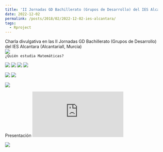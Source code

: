 ```yaml
---
title: 'II Jornadas GD Bachillerato (Grupos de Desarrollo) del IES Alcantara'
date: 2022-12-02
permalink: /posts/2018/02/2022-12-02-ies-alcantara/
tags:
  - Rproject
---
```


Charla divulgativa en las II Jornadas GD Bachillerato (Grupos de Desarrollo) del IES Alcantara (Alcantariall, Murcia) <br> ![](https://amaurandi.github.io/files/20221203-GDBachillerato-vi.png) <br> `¿Quién estudia Matemáticas?`


![](https://amaurandi.github.io/files/20221203-GDBachillerato-ii.jpg)
![](https://amaurandi.github.io/files/20221203-GDBachillerato-iii.jpg)
![](https://amaurandi.github.io/files/20221203-GDBachillerato-iv.jpg)
![](https://amaurandi.github.io/files/20221203-GDBachillerato-v.png)

![](https://amaurandi.github.io/files/20221203-GDBachillerato-vii.png)
![](https://amaurandi.github.io/files/20221203-GDBachillerato-viii.png)


[![](https://amaurandi.github.io/files/20221203-GDBachillerato-ix.png)](https://twitter.com/IesAlcantara/status/1598742421466222608?t=9zTo6PAW8wa9ssRIeBIk7A&s=35)

Presentación ![(https://amaurandi.github.io/files/amaurandi-iesAlcantara.pdf)](https://amaurandi.github.io/files/amaurandi-iesAlcantara.pdf)


![](https://amaurandi.github.io/files/20221203-GDBachillerato-i.jpg)
